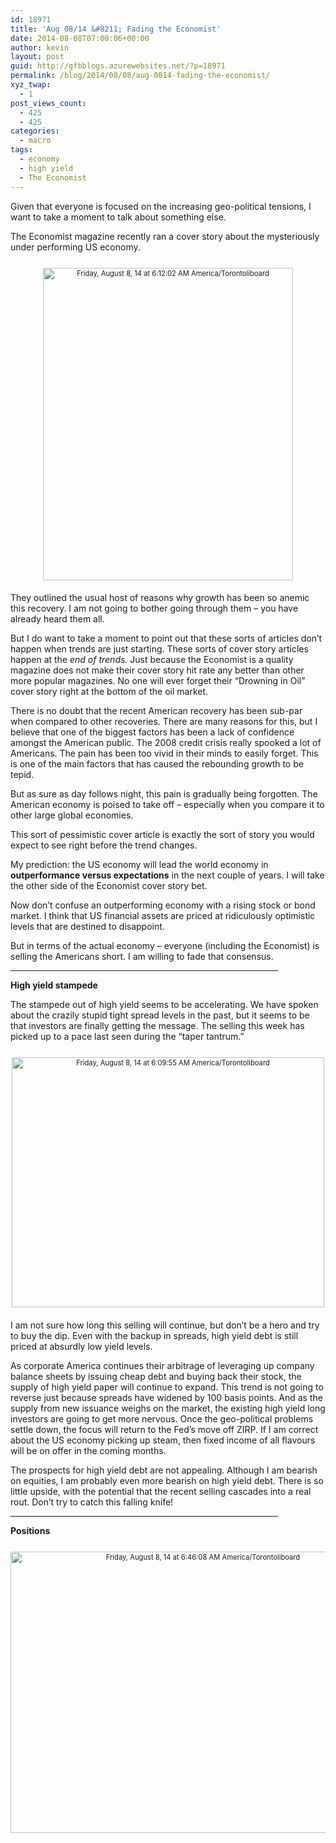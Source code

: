 ```yaml
---
id: 18971
title: 'Aug 08/14 &#8211; Fading the Economist'
date: 2014-08-08T07:00:06+00:00
author: kevin
layout: post
guid: http://gfbblogs.azurewebsites.net/?p=18971
permalink: /blog/2014/08/08/aug-0814-fading-the-economist/
xyz_twap:
  - 1
post_views_count:
  - 425
  - 425
categories:
  - macro
tags:
  - economy
  - high yield
  - The Economist
---
```

Given that everyone is focused on the increasing geo-political tensions, I want to take a moment to talk about something else. 

The Economist magazine recently ran a cover story about the mysteriously under performing US economy.

<div style="width: image width px; font-size: 80%; text-align: center;">
  <a href="http://themacrotourist.com/pictures/Azure/AmericaAug0814.jpg"><img class="size-full wp-image-14271" style="padding-top: 1.0em;padding-bottom: 0.5em;" alt="Friday, August 8, 14 at 6:12:02 AM America/Torontoliboard" src="http://themacrotourist.com/pictures/Azure/AmericaAug0814.jpg" width="400" height="500" /></a>
</div>

They outlined the usual host of reasons why growth has been so anemic this recovery. I am not going to bother going through them &#8211; you have already heard them all.

But I do want to take a moment to point out that these sorts of articles don&#8217;t happen when trends are just starting. These sorts of cover story articles happen at the _end of trends._ Just because the Economist is a quality magazine does not make their cover story hit rate any better than other more popular magazines. No one will ever forget their &#8220;Drowning in Oil&#8221; cover story right at the bottom of the oil market. 

There is no doubt that the recent American recovery has been sub-par when compared to other recoveries. There are many reasons for this, but I believe that one of the biggest factors has been a lack of confidence amongst the American public. The 2008 credit crisis really spooked a lot of Americans. The pain has been too vivid in their minds to easily forget. This is one of the main factors that has caused the rebounding growth to be tepid.

But as sure as day follows night, this pain is gradually being forgotten. The American economy is poised to take off &#8211; especially when you compare it to other large global economies. 

This sort of pessimistic cover article is exactly the sort of story you would expect to see right before the trend changes. 

My prediction: the US economy will lead the world economy in **outperformance versus expectations** in the next couple of years. I will take the other side of the Economist cover story bet. 

Now don&#8217;t confuse an outperforming economy with a rising stock or bond market. I think that US financial assets are priced at ridiculously optimistic levels that are destined to disappoint.

But in terms of the actual economy &#8211; everyone (including the Economist) is selling the Americans short. I am willing to fade that consensus.

<hr size="3" width="85%" />

**High yield stampede**

The stampede out of high yield seems to be accelerating. We have spoken about the crazily stupid tight spread levels in the past, but it seems to be that investors are finally getting the message. The selling this week has picked up to a pace last seen during the &#8220;taper tantrum.&#8221;

<div style="width: image width px; font-size: 80%; text-align: center;">
  <a href="http://themacrotourist.com/pictures/Azure/HYAug0814.png"><img class="size-full wp-image-14271" style="padding-top: 1.0em;padding-bottom: 0.5em;" alt="Friday, August 8, 14 at 6:09:55 AM America/Torontoliboard" src="http://themacrotourist.com/pictures/Azure/HYAug0814.png" width="500" height="400" /></a>
</div>

I am not sure how long this selling will continue, but don&#8217;t be a hero and try to buy the dip. Even with the backup in spreads, high yield debt is still priced at absurdly low yield levels. 

As corporate America continues their arbitrage of leveraging up company balance sheets by issuing cheap debt and buying back their stock, the supply of high yield paper will continue to expand. This trend is not going to reverse just because spreads have widened by 100 basis points. And as the supply from new issuance weighs on the market, the existing high yield long investors are going to get more nervous. Once the geo-political problems settle down, the focus will return to the Fed&#8217;s move off ZIRP. If I am correct about the US economy picking up steam, then fixed income of all flavours will be on offer in the coming months. 

The prospects for high yield debt are not appealing. Although I am bearish on equities, I am probably even more bearish on high yield debt. There is so little upside, with the potential that the recent selling cascades into a real rout. Don&#8217;t try to catch this falling knife!

<hr size="3" width="85%" />

**Positions**

<div style="width: image width px; font-size: 80%; text-align: center;">
  <a href="http://themacrotourist.com/pictures/Azure/PositionsAug0714.png"><img class="size-full wp-image-14271" style="padding-top: 1.0em;padding-bottom: 0.5em;" alt="Friday, August 8, 14 at 6:46:08 AM America/Torontoliboard" src="http://themacrotourist.com/pictures/Azure/PositionsAug0714.png" width="600" height="450" /></a>
</div></p>